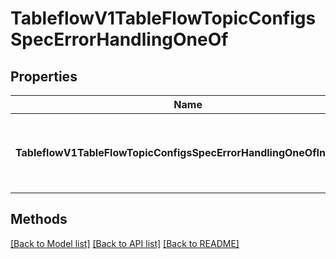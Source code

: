 # TableflowV1TableFlowTopicConfigsSpecErrorHandlingOneOf

## Properties

Name | Type | Description | Notes
------------ | ------------- | ------------- | -------------
**TableflowV1TableFlowTopicConfigsSpecErrorHandlingOneOfInterface** | **interface { GetMode() string }** | An interface that can hold any of the proper implementing types |

## Methods


[[Back to Model list]](../README.md#documentation-for-models) [[Back to API list]](../README.md#documentation-for-api-endpoints) [[Back to README]](../README.md)


